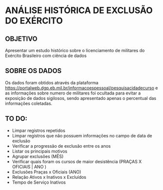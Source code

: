 # ANÁLISE HISTÓRICA DE EXCLUSÃO DO EXÉRCITO

## OBJETIVO
Apresentar um estudo histórico sobre o licenciamento de militares do Exército Brasileiro com ciência de dados

## SOBRE OS DADOS
Os dados foram obtidos através da plataforma https://portalweb.dgp.eb.mil.br/informacoespessoal/pesquisacidadecurso e as informações sobre numero de militares foi ocultada para evitar a exposição de dados sigilosos, sendo apresentado apenas o percentual das informações coletadas.

## TO DO:
- Limpar registros repetidos
- Limpar registros que não possuem informações no campo de data de exclusão
- Verificar a progressão de exclusão entre os anos
- Listar os principais motivos
- Agrupar exclusões (MÊS)
- Verificar quais foram os cursos de maior desistência (PRAÇAS X OFICIAIS | ANO )
- Exclusões Praças x Oficiais (ANO)
- Relação Ativos x Inativos x Excluídos
- Tempo de Serviço Inativos

